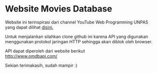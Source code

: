 <h1>Website Movies Database</h1>
<p>
  Website ini terinspirasi dari channel YouTube Web Programming UNPAS yang dapat dilihat <a href="https://www.youtube.com/playlist?list=PLFIM0718LjIUGpY8wmE41W7rTJo_3Y46-">disini.</a>
</p>
<p>
  Untuk menjalankan silahkan clone github ini karena API yang digunakan menggunakan protokol jaringan HTTP sehingga akan diblok oleh browser.
</p>
<p>
  API dapat diperoleh dari website berikut <br>
  <a href="http://www.omdbapi.com/">http://www.omdbapi.com/</a>
</p>
<p>
  Sekian terimakasih, sudah mampir :)
</p>
